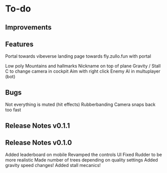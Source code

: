 # To-do

## Improvements


## Features

Portal towards vibeverse
landing page towards fly.zullo.fun with portal

Low poly Mountains and hallmarks
Nickname on top of plane
Gravity / Stall
C to change camera in cockpit
Aim with right click
Enemy AI in multuplayer (bot)

## Bugs

Not everything is muted (hit effects)
Rubberbanding
Camera snaps back too fast

## Release Notes v0.1.1



## Release Notes v0.1.0

Added leaderboard on mobile
Revamped the controls UI
Fixed Rudder to be more realistic
Made number of trees depending on quality settings
Added gravity speed changes!
Added stall mecanics!